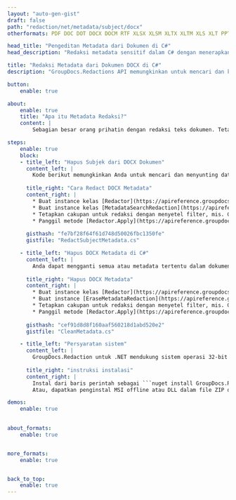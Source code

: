 ```yaml
---
layout: "auto-gen-gist"
draft: false
path: "redaction/net/metadata/subject/docx"
otherformats: PDF DOC DOT DOCX DOCM RTF XLSX XLSM XLTX XLTM XLS XLT PPTX PPT PPSX POT PPS PPTM 

head_title: "Pengeditan Metadata dari Dokumen di C#"
head_description: "Redaksi metadata sensitif dalam C# dengan menerapkan filter untuk dokumen dengan format berbeda"

title: "Redaksi Metadata dari Dokumen DOCX di C#"
description: "GroupDocs.Redactions API memungkinkan untuk mencari dan kemudian memperbarui atau menghapus data rahasia apa pun dari metadata dokumen."

button:
    enable: true

about:
    enable: true
    title: "Apa itu Metadata Redaksi?"
    content: |
        Sebagian besar orang prihatin dengan redaksi teks dokumen. Tetapi redaksi metadata sama pentingnya. Metadata adalah data tersembunyi dari sebuah dokumen yang dapat berisi informasi rahasia yang mungkin tidak ingin Anda bagikan dengan orang lain. Redaksi metadata mengacu pada penghapusan informasi yang tidak diinginkan atau rahasia dari dokumen elektronik. Metadata dokumen meliputi nama penulis, kategori, nama perusahaan, komentar, waktu pembuatan, terakhir diperbarui dan banyak lagi. Terkadang Anda perlu menghapus sepenuhnya bidang metadata yang tidak diinginkan atau Anda mungkin ingin memperbarui nilainya. Dengan GroupDocs.Redaction API Anda dapat menerapkan redaksi metadata ke salah satu properti metadata ini. Anda dapat mengubah atau menghapusnya dengan memfilter metadata yang Anda inginkan. Dalam panduan ini kami akan menjelaskan bagaimana Anda dapat menyunting metadata subjek dari dokumen DOCX di C#.

steps:
    enable: true
    block:
    - title_left: "Hapus Subjek dari DOCX Dokumen"
      content_left: |
        Kode berikut memungkinkan Anda untuk mencari dan menyunting data sensitif dari dokumen DOCX. Anda dapat mengatur ruang lingkup untuk redaksi dengan mengatur filter, mis. ke MetadataFilter.Subject. - itu akan membiarkan kecocokan ekspresi reguler dibatalkan di semua item metadata, kecuali properti "Subjek":
        
      title_right: "Cara Redact DOCX Metadata"
      content_right: |
        * Buat instance kelas [Redactor](https://apireference.groupdocs.com/redaction/net/groupdocs.redaction/redactor) & unggah file DOCX
        * Buat instance kelas [MetadataSearchRedaction](https://apireference.groupdocs.com/redaction/net/groupdocs.redaction.redactions/metadatasearchredaction) untuk menemukan dan mengganti data sensitif dari metadata dokumen
        * Tetapkan cakupan untuk redaksi dengan menyetel filter, mis. Gunakan MetadataFilter.Subject dalam kode di bawah ini 
        * Panggil metode [Redactor.Apply](https://apireference.groupdocs.com/redaction/net/groupdocs.redaction/redactor/methods/apply/index) dengan objek [MetadataSearchRedaction](https://apireference.groupdocs. com/redaction/net/groupdocs.redaction.redactions/metadatasearchredaction)
        
      gisthash: "fe7bf28f64f61d748d50026fbc1350fe"
      gistfile: "RedactSubjectMetadata.cs"

    - title_left: "Hapus DOCX Metadata di C#"
      content_left: |
        Anda dapat mengganti semua atau metadata tertentu dalam dokumen dengan nilai kosong (kosong atau minimal) menggunakan kelas EraseMetadataRedaction. Kode berikut menunjukkan bagaimana Anda dapat memfilter dan kemudian menghapus properti metadata dari dokumen DOCX. Contoh di bawah ini mengosongkan semua properti dokumen:
        
      title_right: "Hapus DOCX Metadata"
      content_right: |
        * Buat instance kelas [Redactor](https://apireference.groupdocs.com/redaction/net/groupdocs.redaction/redactor) & unggah file DOCX
        * Buat instance [EraseMetadataRedaction](https://apireference.groupdocs.com/redaction/net/groupdocs.redaction.redactions/erasemetadataredaction) untuk menghapus metadata dokumen
        * Tetapkan cakupan untuk redaksi dengan menyetel filter, mis. Ganti MetadataFilter.All dengan MetadataFilter.Subject dalam kode di bawah ini 
        * Panggil metode [Redactor.Apply](https://apireference.groupdocs.com/redaction/net/groupdocs.redaction/redactor/methods/apply/index) dengan objek [MetadataSearchRedaction](https://apireference.groupdocs. com/redaction/net/groupdocs.redaction.redactions/metadatasearchredaction)
        
      gisthash: "cef91d8d8f160aaf560218d1abd520e2"
      gistfile: "CleanMetadata.cs"

    - title_left: "Persyaratan sistem"
      content_left: |
        GroupDocs.Redaction untuk .NET mendukung sistem operasi 32-bit atau 64-bit tempat platform .NET diinstal. Itu tidak memerlukan perangkat lunak eksternal atau alat pihak ketiga untuk diinstal. Untuk panduan persyaratan sistem lengkap, silakan kunjungi [persyaratan sistem](https://docs.groupdocs.com/redaction/net/system-requirements)
        
      title_right: "instruksi instalasi"
      content_right: |
        Instal dari baris perintah sebagai ```nuget install GroupDocs.Redaction``` atau melalui Package Manager Console dari Visual Studio dengan ```Install-Package GroupDocs.Redaction```. 
        Atau, dapatkan penginstal MSI offline atau DLL dalam file ZIP dari [downloads](https://downloads.groupdocs.com/redaction/net), dan rujuk di project Anda secara manual.

demos:
    enable: true
        

about_formats:
    enable: true


more_formats:
    enable: true


back_to_top:
    enable: true
---
```

